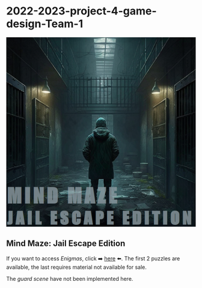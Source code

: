 # 2022-2023-project-4-game-design-Team-1

<img src="Images/Mind%20Maze%20Jail%20Escape%20Edition.jpg">

## Mind Maze: Jail Escape Edition

If you want to access *Enigmas*, click ➡️ [here](https://github.com/algosup/2022-2023-project-4-game-design-Team-1/blob/prototype/Mind%20Maze:%20Jail%20Escape%20Edition/index.html) ⬅️.
The first 2 puzzles are available, the last requires material not available for sale.

The *guard scene* have not been implemented here.

